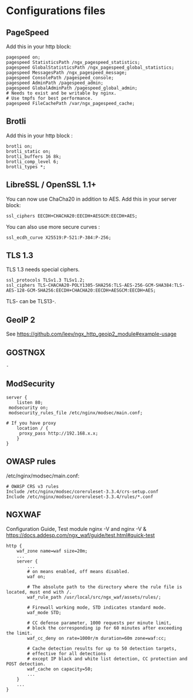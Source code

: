 # Configurations files

## PageSpeed

Add this in your http block:

```nginx
pagespeed on;
pagespeed StatisticsPath /ngx_pagespeed_statistics;
pagespeed GlobalStatisticsPath /ngx_pagespeed_global_statistics;
pagespeed MessagesPath /ngx_pagespeed_message;
pagespeed ConsolePath /pagespeed_console;
pagespeed AdminPath /pagespeed_admin;
pagespeed GlobalAdminPath /pagespeed_global_admin;
# Needs to exist and be writable by nginx.
# Use tmpfs for best performance.
pagespeed FileCachePath /var/ngx_pagespeed_cache;
```

## Brotli

Add this in your http block :

```nginx
brotli on;
brotli_static on;
brotli_buffers 16 8k;
brotli_comp_level 6;
brotli_types *;
```

## LibreSSL / OpenSSL 1.1+

You can now use ChaCha20 in addition to AES. Add this in your server block:

```nginx
ssl_ciphers EECDH+CHACHA20:EECDH+AESGCM:EECDH+AES;
```

You can also use more secure curves :

```nginx
ssl_ecdh_curve X25519:P-521:P-384:P-256;
```

## TLS 1.3

TLS 1.3 needs special ciphers.

```nginx
ssl_protocols TLSv1.3 TLSv1.2;
ssl_ciphers TLS-CHACHA20-POLY1305-SHA256:TLS-AES-256-GCM-SHA384:TLS-AES-128-GCM-SHA256:EECDH+CHACHA20:EECDH+AESGCM:EECDH+AES;
```

TLS- can be TLS13-.

## GeoIP 2

See <https://github.com/leev/ngx_http_geoip2_module#example-usage>

## GOSTNGX

```nginx
-
```

## ModSecurity

```nginx
server {
    listen 80;
 modsecurity on;
 modsecurity_rules_file /etc/nginx/modsec/main.conf;

# If you have proxy
    location / {     
     proxy_pass http://192.168.x.x;
    }
}
```

## OWASP rules

/etc/nginx/modsec/main.conf:

```nginx
# OWASP CRS v3 rules
Include /etc/nginx/modsec/coreruleset-3.3.4/crs-setup.conf
Include /etc/nginx/modsec/coreruleset-3.3.4/rules/*.conf
```

## NGXWAF
Configuration Guide, Test module nginx -V and nginx -V &  https://docs.addesp.com/ngx_waf/guide/test.html#quick-test

```nginx
http {
    waf_zone name=waf size=20m;
    ...
    server {
        ...
        # on means enabled, off means disabled.
        waf on;

        # The absolute path to the directory where the rule file is located, must end with /.
        waf_rule_path /usr/local/src/ngx_waf/assets/rules/;

        # Firewall working mode, STD indicates standard mode.
        waf_mode STD;

        # CC defense parameter, 1000 requests per minute limit, 
        # block the corresponding ip for 60 minutes after exceeding the limit.
        waf_cc_deny on rate=1000r/m duration=60m zone=waf:cc;

        # Cache detection results for up to 50 detection targets, 
        # effective for all detections 
        # except IP black and white list detection, CC protection and POST detection.
        waf_cache on capacity=50;
        ...
    }
    ...
}
```